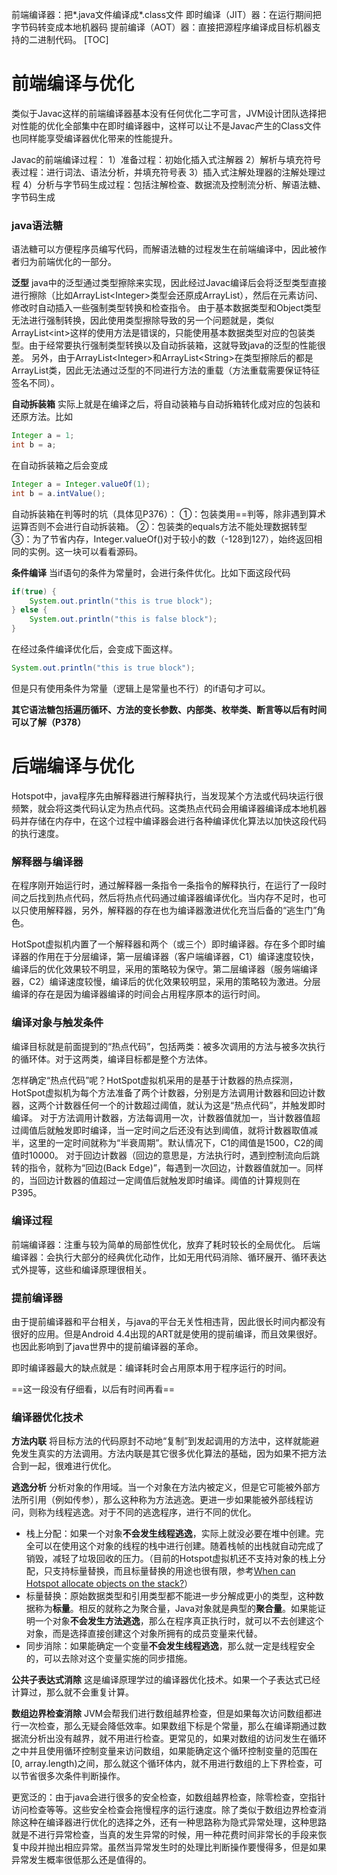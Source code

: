 前端编译器：把*.java文件编译成*.class文件
即时编译（JIT）器：在运行期间把字节码转变成本地机器码
提前编译（AOT）器：直接把源程序编译成目标机器支持的二进制代码。
[TOC]
# 前端编译与优化
类似于Javac这样的前端编译器基本没有任何优化二字可言，JVM设计团队选择把对性能的优化全部集中在即时编译器中，这样可以让不是Javac产生的Class文件也同样能享受编译器优化带来的性能提升。

Javac的前端编译过程：
1）准备过程：初始化插入式注解器
2）解析与填充符号表过程：进行词法、语法分析，并填充符号表
3）插入式注解处理器的注解处理过程
4）分析与字节码生成过程：包括注解检查、数据流及控制流分析、解语法糖、字节码生成

### java语法糖
语法糖可以方便程序员编写代码，而解语法糖的过程发生在前端编译中，因此被作者归为前端优化的一部分。

**泛型**
java中的泛型通过类型擦除来实现，因此经过Javac编译后会将泛型类型直接进行擦除（比如ArrayList\<Integer\>类型会还原成ArrayList），然后在元素访问、修改时自动插入一些强制类型转换和检查指令。
由于基本数据类型和Object类型无法进行强制转换，因此使用类型擦除导致的另一个问题就是，类似ArrayList\<int\>这样的使用方法是错误的，只能使用基本数据类型对应的包装类型。由于经常要执行强制类型转换以及自动拆装箱，这就导致java的泛型的性能很差。
另外，由于ArrayList\<Integer\>和ArrayList\<String\>在类型擦除后的都是ArrayList类，因此无法通过泛型的不同进行方法的重载（方法重载需要保证特征签名不同）。

**自动拆装箱**
实际上就是在编译之后，将自动装箱与自动拆箱转化成对应的包装和还原方法。比如
```java
Integer a = 1;
int b = a;
```
在自动拆装箱之后会变成
```java
Integer a = Integer.valueOf(1);
int b = a.intValue();
```
自动拆装箱在判等时的坑（具体见P376）：
①：包装类用\=\=判等，除非遇到算术运算否则不会进行自动拆装箱。
②：包装类的equals方法不能处理数据转型
③：为了节省内存，Integer.valueOf()对于较小的数（-128到127），始终返回相同的实例。这一块可以看看源码。

**条件编译**
当if语句的条件为常量时，会进行条件优化。比如下面这段代码
```java
if(true) {
    System.out.println("this is true block");
} else {
    System.out.println("this is false block");
}
```
在经过条件编译优化后，会变成下面这样。
```java
System.out.println("this is true block");
```
但是只有使用条件为常量（逻辑上是常量也不行）的if语句才可以。

**其它语法糖包括遍历循环、方法的变长参数、内部类、枚举类、断言等以后有时间可以了解（P378）**

# 后端编译与优化
Hotspot中，java程序先由解释器进行解释执行，当发现某个方法或代码块运行很频繁，就会将这类代码认定为热点代码。这类热点代码会用编译器编译成本地机器码并存储在内存中，在这个过程中编译器会进行各种编译优化算法以加快这段代码的执行速度。

### 解释器与编译器
在程序刚开始运行时，通过解释器一条指令一条指令的解释执行，在运行了一段时间之后找到热点代码，然后将热点代码通过编译器编译优化。当内存不足时，也可以只使用解释器，另外，解释器的存在也为编译器激进优化充当后备的“逃生门”角色。

HotSpot虚拟机内置了一个解释器和两个（或三个）即时编译器。存在多个即时编译器的作用在于分层编译，第一层编译器（客户端编译器，C1）编译速度较快，编译后的优化效果较不明显，采用的策略较为保守。第二层编译器（服务端编译器，C2）编译速度较慢，编译后的优化效果较明显，采用的策略较为激进。分层编译的存在是因为编译器编译的时间会占用程序原本的运行时间。

### 编译对象与触发条件
编译目标就是前面提到的“热点代码”，包括两类：被多次调用的方法与被多次执行的循环体。对于这两类，编译目标都是整个方法体。

怎样确定“热点代码”呢？HotSpot虚拟机采用的是基于计数器的热点探测，HotSpot虚拟机为每个方法准备了两个计数器，分别是方法调用计数器和回边计数器，这两个计数器任何一个的计数超过阈值，就认为这是“热点代码”，并触发即时编译。
对于方法调用计数器，方法每调用一次，计数器值就加一，当计数器值超过阈值后就触发即时编译，当一定时间之后还没有达到阈值，就将计数器取值减半，这里的一定时间就称为“半衰周期”。默认情况下，C1的阈值是1500，C2的阈值时10000。
对于回边计数器（回边的意思是，方法执行时，遇到控制流向后跳转的指令，就称为“回边(Back Edge)”，每遇到一次回边，计数器值就加一。同样的，当回边计数器的值超过一定阈值后就触发即时编译。阈值的计算规则在P395。

### 编译过程
前端编译器：注重与较为简单的局部性优化，放弃了耗时较长的全局优化。
后端编译器：会执行大部分的经典优化动作，比如无用代码消除、循环展开、循环表达式外提等，这些和编译原理很相关。

### 提前编译器
由于提前编译器和平台相关，与java的平台无关性相违背，因此很长时间内都没有很好的应用。但是Android 4.4出现的ART就是使用的提前编译，而且效果很好。也因此影响到了java世界中的提前编译器的革命。

即时编译器最大的缺点就是：编译耗时会占用原本用于程序运行的时间。

==这一段没有仔细看，以后有时间再看==

### 编译器优化技术
**方法内联**
将目标方法的代码原封不动地“复制”到发起调用的方法中，这样就能避免发生真实的方法调用。方法内联是其它很多优化算法的基础，因为如果不把方法合到一起，很难进行优化。

**逃逸分析**
分析对象的作用域。当一个对象在方法内被定义，但是它可能被外部方法所引用（例如传参），那么这种称为方法逃逸。更进一步如果能被外部线程访问，则称为线程逃逸。对于不同的逃逸程序，进行不同的优化。
* 栈上分配：如果一个对象**不会发生线程逃逸**，实际上就没必要在堆中创建。完全可以在使用这个对象的线程的栈中进行创建。随着栈帧的出栈就自动完成了销毁，减轻了垃圾回收的压力。（目前的Hotspot虚拟机还不支持对象的栈上分配，只支持标量替换，而且标量替换的用途也很有限，参考[When can Hotspot allocate objects on the stack?](https://stackoverflow.com/questions/43002528/when-can-hotspot-allocate-objects-on-the-stack/43002529#43002529)）
* 标量替换：原始数据类型和引用类型都不能进一步分解成更小的类型，这种数据称为**标量**。相反的就称之为聚合量，Java对象就是典型的**聚合量**。如果能证明一个对象**不会发生方法逃逸**，那么在程序真正执行时，就可以不去创建这个对象，而是选择直接创建这个对象所拥有的成员变量来代替。
* 同步消除：如果能确定一个变量**不会发生线程逃逸**，那么就一定是线程安全的，可以去除对这个变量实施的同步措施。

**公共子表达式消除**
这是编译原理学过的编译器优化技术。如果一个子表达式已经计算过，那么就不会重复计算。

**数组边界检查消除**
JVM会帮我们进行数组越界检查，但是如果每次访问数组都进行一次检查，那么无疑会降低效率。如果数组下标是个常量，那么在编译期通过数据流分析出没有越界，就不用进行检查。更常见的，如果对数组的访问发生在循环之中并且使用循环控制变量来访问数组，如果能确定这个循环控制变量的范围在[0, array.length)之间，那么就这个循环体内，就不用进行数组的上下界检查，可以节省很多次条件判断操作。

更宽泛的：由于java会进行很多的安全检查，如数组越界检查，除零检查，空指针访问检查等等。这些安全检查会拖慢程序的运行速度。除了类似于数组边界检查消除这种在编译器进行优化的选择之外，还有一种思路称为隐式异常处理，这种思路就是不进行异常检查，当真的发生异常的时候，用一种花费时间非常长的手段来恢复中段并抛出相应异常。虽然当异常发生时的处理比判断操作要慢得多，但是如果异常发生概率很低那么还是值得的。